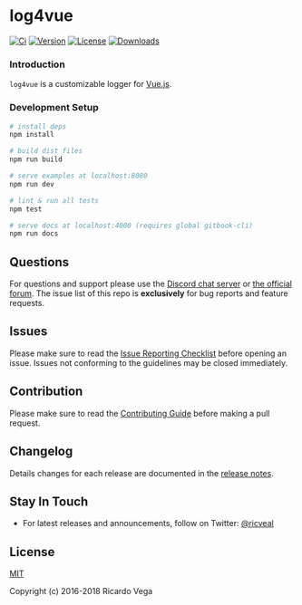 # log4vue
[![Ci](https://img.shields.io/circleci/project/github/ricveal/log4vue.svg)](https://circleci.com/gh/ricveal/log4vue) [![Version](https://img.shields.io/npm/v/log4vue.svg)](https://www.npmjs.com/package/log4vue) [![License](https://img.shields.io/npm/l/log4vue.svg)](https://www.npmjs.com/package/log4vue) [![Downloads](https://img.shields.io/npm/dm/log4vue.svg)](https://www.npmjs.com/package/log4vue)

### Introduction

`log4vue` is a customizable logger for [Vue.js](http://vuejs.org).

### Development Setup

``` bash
# install deps
npm install

# build dist files
npm run build

# serve examples at localhost:8080
npm run dev

# lint & run all tests
npm test

# serve docs at localhost:4000 (requires global gitbook-cli)
npm run docs
```

## Questions

For questions and support please use the [Discord chat server](https://chat.vuejs.org) or [the official forum](http://forum.vuejs.org). The issue list of this repo is **exclusively** for bug reports and feature requests.

## Issues

Please make sure to read the [Issue Reporting Checklist](https://github.com/vuejs/vue/blob/dev/.github/CONTRIBUTING.md#issue-reporting-guidelines) before opening an issue. Issues not conforming to the guidelines may be closed immediately.

## Contribution

Please make sure to read the [Contributing Guide](https://github.com/vuejs/vue/blob/dev/.github/CONTRIBUTING.md) before making a pull request.

## Changelog

Details changes for each release are documented in the [release notes](https://github.com/ricveal/log4vue/releases).

## Stay In Touch

- For latest releases and announcements, follow on Twitter: [@ricveal](https://twitter.com/ricveal)

## License

[MIT](http://opensource.org/licenses/MIT)

Copyright (c) 2016-2018 Ricardo Vega



